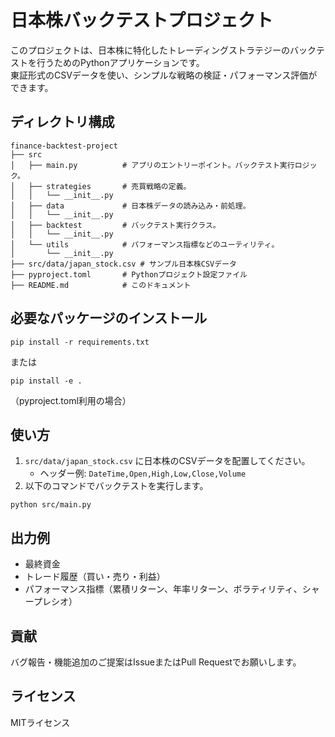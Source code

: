 # 日本株バックテストプロジェクト

このプロジェクトは、日本株に特化したトレーディングストラテジーのバックテストを行うためのPythonアプリケーションです。  
東証形式のCSVデータを使い、シンプルな戦略の検証・パフォーマンス評価ができます。

## ディレクトリ構成

```
finance-backtest-project
├── src
│   ├── main.py          # アプリのエントリーポイント。バックテスト実行ロジック。
│   ├── strategies       # 売買戦略の定義。
│   │   └── __init__.py
│   ├── data             # 日本株データの読み込み・前処理。
│   │   └── __init__.py
│   ├── backtest         # バックテスト実行クラス。
│   │   └── __init__.py
│   └── utils            # パフォーマンス指標などのユーティリティ。
│       └── __init__.py
├── src/data/japan_stock.csv # サンプル日本株CSVデータ
├── pyproject.toml       # Pythonプロジェクト設定ファイル
├── README.md            # このドキュメント
```

## 必要なパッケージのインストール

```
pip install -r requirements.txt
```
または
```
pip install -e .
```
（pyproject.toml利用の場合）

## 使い方

1. `src/data/japan_stock.csv` に日本株のCSVデータを配置してください。  
   - ヘッダー例: `DateTime,Open,High,Low,Close,Volume`
2. 以下のコマンドでバックテストを実行します。

```
python src/main.py
```

## 出力例

- 最終資金
- トレード履歴（買い・売り・利益）
- パフォーマンス指標（累積リターン、年率リターン、ボラティリティ、シャープレシオ）

## 貢献

バグ報告・機能追加のご提案はIssueまたはPull Requestでお願いします。

## ライセンス

MITライセンス